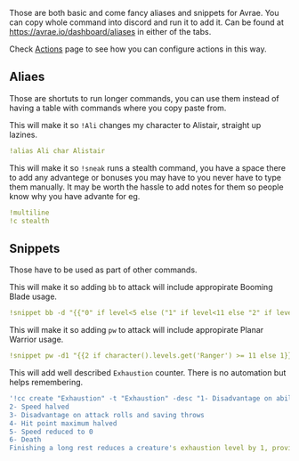Those are both basic and come fancy aliases and snippets for Avrae.
You can copy whole command into discord and run it to add it.
Can be found at https://avrae.io/dashboard/aliases in either of the tabs.

Check [Actions](https://github.com/Landsil/Avrae-Customizations/blob/main/actions.md) page to see how you can configure actions in this way.

## Aliaes
Those are shortuts to run longer commands, you can use them instead of having a table with commands where you copy paste from.

This will make it so `!Ali` changes my character to Alistair, straight up lazines.
```yaml
!alias Ali char Alistair
```

This will make it so `!sneak` runs a stealth command, you have a space there to add any advantege or bonuses you may have to you never have to type them manually. It may be worth the hassle to add notes for them so people know why you have advante for eg.
```yaml
!multiline
!c stealth
```

## Snippets
Those have to be used as part of other commands.

This will make it so adding `bb` to attack will include appropirate Booming Blade usage.
```yaml
!snippet bb -d "{{"0" if level<5 else ("1" if level<11 else "2" if level<17 else "3")+"d8"}} [thunder]" -f "Booming Blade | On a hit, the target immediately takes {{vroll(str((("1" if level<5 else "2" if level<11 else "3" if level<17 else "4") +"d8")))}} thunder damage if it willingly moves before the start of your next turn."
```

This will make it so adding `pw` to attack will include appropirate Planar Warrior usage.
```yaml
!snippet pw -d1 "{{2 if character().levels.get('Ranger') >= 11 else 1}}d8 [force]" -dtype force -f "Planar Warrior|As a bonus action, choose one creature you can see within 30 feet of you. The next time you hit that creature on this turn with a weapon attack, all damage dealt by the attack becomes force damage, and the creature takes an extra 1d8 force damage from the attack."
```

This will add well described `Exhaustion` counter. There is no automation but helps remembering.
```yaml
'!cc create "Exhaustion" -t "Exhaustion" -desc "1- Disadvantage on ability checks
2- Speed halved
3- Disadvantage on attack rolls and saving throws
4- Hit point maximum halved
5- Speed reduced to 0
6- Death
Finishing a long rest reduces a creature's exhaustion level by 1, provided that the creature has also ingested some food and drink. Also, being raised from the dead reduces a creature’s exhaustion level by 1." -reset long -resetby -1 -max 6 -min 0 -type bubble -value 0
```
